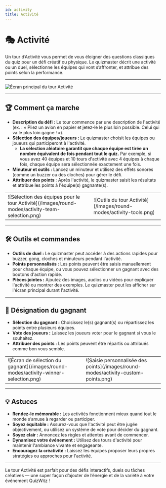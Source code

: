 ```yaml
---
id: activity
title: Activité
---
```


# 🎭 Activité

Un tour d’Activité vous permet de vous éloigner des questions classiques du quiz pour un défi créatif ou physique. Le quizmaster décrit une activité ou un duel, sélectionne les équipes qui vont s’affronter, et attribue des points selon la performance.

---

![Écran principal du tour Activité](/images/round-modes/activity-main-screen.png)

---

## 🏆 Comment ça marche

- **Description du défi :** Le tour commence par une description de l'activité (ex. : « Pliez un avion en papier et jetez-le le plus loin possible. Celui qui va le plus loin gagne ! »).
- **Sélection des équipes/joueurs :** Le quizmaster choisit les équipes ou joueurs qui participeront à l'activité.
  - **La sélection aléatoire garantit que chaque équipe est tirée un nombre équivalent de fois pendant tout le quiz.** Par exemple, si vous avez 40 équipes et 10 tours d'activité avec 4 équipes à chaque fois, chaque équipe sera sélectionnée exactement une fois.
- **Minuteur et outils :** Lancez un minuteur et utilisez des effets sonores (comme un buzzer ou des cloches) pour gérer le défi.
- **Attribuer des points :** Après l'activité, le quizmaster saisit les résultats et attribue les points à l'équipe(s) gagnante(s).

<table><tbody><tr><td markdown>
![Sélection des équipes pour le tour Activité](/images/round-modes/activity-team-selection.png)
</td><td markdown>
![Outils du tour Activité](/images/round-modes/activity-tools.png)
</td></tr></tbody></table>

---

## 🛠️ Outils et commandes

- **Outils de duel :** Le quizmaster peut accéder à des actions rapides pour buzzer, gong, cloches et minuteurs pendant l'activité.
- **Points personnalisés :** Les points peuvent être saisis manuellement pour chaque équipe, ou vous pouvez sélectionner un gagnant avec des boutons d'action rapide.
- **Pièces jointes :** Ajoutez des images, audios ou vidéos pour expliquer l'activité ou montrer des exemples. Le quizmaster peut les afficher sur l'écran principal durant l'activité.

---

## 🏅 Désignation du gagnant

- **Sélection du gagnant :** Choisissez le(s) gagnant(s) ou répartissez les points entre plusieurs équipes.
- **Vote des joueurs :** Laissez les joueurs voter pour le gagnant si vous le souhaitez.
- **Attribuer des points :** Les points peuvent être répartis ou attribués comme bon vous semble.

<table><tbody><tr><td markdown>
![Écran de sélection du gagnant](/images/round-modes/activity-winner-selection.png)
</td><td markdown>
![Saisie personnalisée des points](/images/round-modes/activity-custom-points.png)
</td></tr></tbody></table>

---

## 💡 Astuces

- **Rendez-le mémorable :** Les activités fonctionnent mieux quand tout le monde s’amuse à regarder ou participer.
- **Soyez équitable :** Assurez-vous que l'activité peut être jugée objectivement, ou utilisez un système de vote pour décider du gagnant.
- **Soyez clair :** Annoncez les règles et attentes avant de commencer.
- **Dynamisez votre événement :** Utilisez des tours d'activité pour maintenir l'ambiance vivante et engageante.
- **Encouragez la créativité :** Laissez les équipes proposer leurs propres stratégies ou approches pour l'activité.

---

Le tour Activité est parfait pour des défis interactifs, duels ou tâches créatives — une super façon d’ajouter de l’énergie et de la variété à votre événement QuizWitz !
